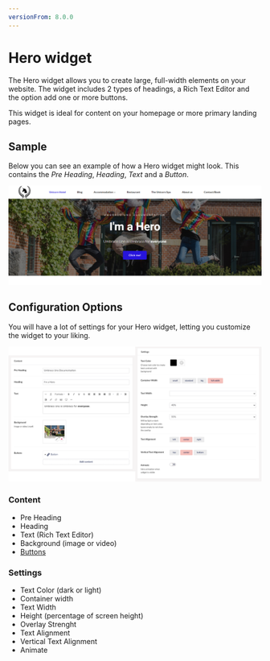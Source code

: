 ```yaml
---
versionFrom: 8.0.0
---
```


# Hero widget

The Hero widget allows you to create large, full-width elements on your website. The widget includes 2 types of headings, a Rich Text Editor and the option add one or more buttons.

This widget is ideal for content on your homepage or more primary landing pages.

## Sample

Below you can see an example of how a Hero widget might look. This contains the *Pre Heading*, *Heading*, *Text* and a *Button*.

![Frontend example of the Hero widget](images/hero-widget-frontend.png)

## Configuration Options

You will have a lot of settings for your Hero widget, letting you customize the widget to your liking.

![Content and Setting options for the Hero widget](images/hero-content-and-settings2.png)

### Content

- Pre Heading
- Heading
- Text (Rich Text Editor)
- Background (image or video)
- [Buttons](../Buttons/index.md)

### Settings

- Text Color (dark or light)
- Container width
- Text Width
- Height (percentage of screen height)
- Overlay Strenght
- Text Alignment
- Vertical Text Alignment
- Animate
